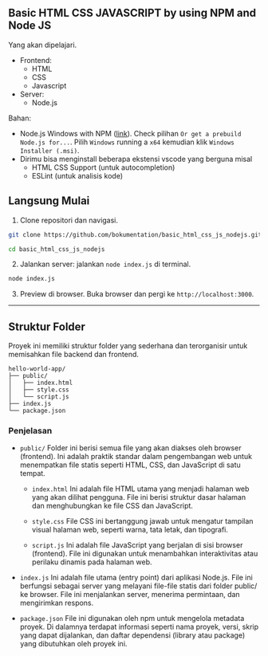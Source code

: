 ## Basic HTML CSS JAVASCRIPT by using NPM and Node JS
Yang akan dipelajari.
- Frontend:
  - HTML
  - CSS
  - Javascript
- Server:
  - Node.js

Bahan:
- Node.js Windows with NPM ([link](https://nodejs.org/en/download)). Check pilihan `Or get a prebuild Node.js for...`. Pilih `Windows` running a `x64` kemudian klik `Windows Installer (.msi)`.
- Dirimu bisa menginstall beberapa ekstensi vscode yang berguna misal
  - HTML CSS Support (untuk autocompletion)
  - ESLint (untuk analisis kode)

## Langsung Mulai
1. Clone repositori dan navigasi.
  ```bash
  git clone https://github.com/bokumentation/basic_html_css_js_nodejs.git
  ```
  ```bash
  cd basic_html_css_js_nodejs
  ```
2. Jalankan server: jalankan `node index.js` di terminal.
  ```bash
  node index.js
  ```
3. Preview di browser. Buka browser dan pergi ke `http://localhost:3000`.


---
## Struktur Folder 
Proyek ini memiliki struktur folder yang sederhana dan terorganisir untuk memisahkan file backend dan frontend.

```
hello-world-app/
├── public/
│   ├── index.html
│   ├── style.css
│   └── script.js
├── index.js
└── package.json
```

### Penjelasan
- `public/`
  Folder ini berisi semua file yang akan diakses oleh browser (frontend). Ini adalah praktik standar dalam pengembangan web untuk menempatkan file statis seperti HTML, CSS, dan JavaScript di satu tempat.

    - `index.html`
    Ini adalah file HTML utama yang menjadi halaman web yang akan dilihat pengguna. File ini berisi struktur dasar halaman dan menghubungkan ke file CSS dan JavaScript.

    - `style.css`
    File CSS ini bertanggung jawab untuk mengatur tampilan visual halaman web, seperti warna, tata letak, dan tipografi.

  - `script.js`
    Ini adalah file JavaScript yang berjalan di sisi browser (frontend). File ini digunakan untuk menambahkan interaktivitas atau perilaku dinamis pada halaman web.

- `index.js`
  Ini adalah file utama (entry point) dari aplikasi Node.js. File ini berfungsi sebagai server yang melayani file-file statis dari folder public/ ke browser. File ini menjalankan server, menerima permintaan, dan mengirimkan respons.

- `package.json`
  File ini digunakan oleh npm untuk mengelola metadata proyek. Di dalamnya terdapat informasi seperti nama proyek, versi, skrip yang dapat dijalankan, dan daftar dependensi (library atau package) yang dibutuhkan oleh proyek ini.